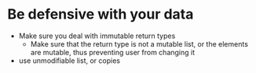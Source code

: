 # Be defensive with your data

- Make sure you deal with immutable return types
  - Make sure that the return type is not a mutable list, or the elements are mutable, thus preventing user from changing it
- use unmodifiable list, or copies
